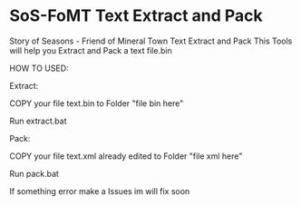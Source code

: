 # SoS-FoMT Text Extract and Pack
Story of Seasons - Friend of Mineral Town Text Extract and Pack
This Tools will help you Extract and Pack a text file.bin

HOW TO USED:

Extract:

COPY your file text.bin to Folder "file bin here"

Run extract.bat

Pack:


COPY your file text.xml already edited to Folder "file xml here"


Run pack.bat


If something error make a Issues im will fix soon 


